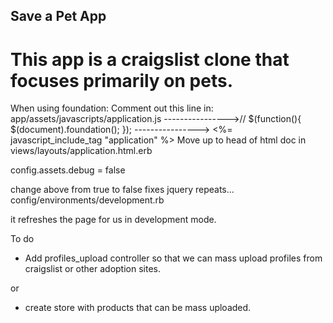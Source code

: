 ## Save a Pet App

# This app is a craigslist clone that focuses primarily on pets.



When using foundation:
Comment out this line in: app/assets/javascripts/application.js
---------------->// $(function(){ $(document).foundation(); });
----------------> <%= javascript_include_tag "application" %>
Move up to head of html doc in views/layouts/application.html.erb


config.assets.debug = false

change above from true to false
fixes jquery repeats... config/environments/development.rb

it refreshes the page for us in development mode.

To do

- Add profiles_upload controller so that we can mass upload profiles from craigslist or other adoption sites.

or

- create store with products that can be mass uploaded.

